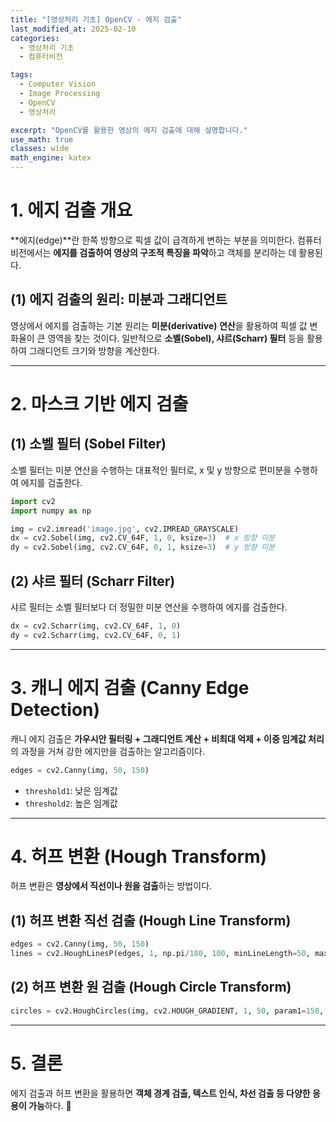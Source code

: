 ```yaml
---
title: "[영상처리 기초] OpenCV - 에지 검출"
last_modified_at: 2025-02-10
categories:
  - 영상처리 기초
  - 컴퓨터비전

tags:
  - Computer Vision
  - Image Processing
  - OpenCV
  - 영상처리

excerpt: "OpenCV를 활용한 영상의 에지 검출에 대해 설명합니다."
use_math: true
classes: wide
math_engine: katex
---
```


# 1. 에지 검출 개요

**에지(edge)**란 한쪽 방향으로 픽셀 값이 급격하게 변하는 부분을 의미한다. 컴퓨터 비전에서는 **에지를 검출하여 영상의 구조적 특징을 파악**하고 객체를 분리하는 데 활용된다.

## (1) 에지 검출의 원리: 미분과 그래디언트

영상에서 에지를 검출하는 기본 원리는 **미분(derivative) 연산**을 활용하여 픽셀 값 변화율이 큰 영역을 찾는 것이다. 일반적으로 **소벨(Sobel), 샤르(Scharr) 필터** 등을 활용하여 그래디언트 크기와 방향을 계산한다.

---

# 2. 마스크 기반 에지 검출

## (1) 소벨 필터 (Sobel Filter)

소벨 필터는 미분 연산을 수행하는 대표적인 필터로, x 및 y 방향으로 편미분을 수행하여 에지를 검출한다.

```python
import cv2
import numpy as np

img = cv2.imread('image.jpg', cv2.IMREAD_GRAYSCALE)
dx = cv2.Sobel(img, cv2.CV_64F, 1, 0, ksize=3)  # x 방향 미분
dy = cv2.Sobel(img, cv2.CV_64F, 0, 1, ksize=3)  # y 방향 미분
```

## (2) 샤르 필터 (Scharr Filter)

샤르 필터는 소벨 필터보다 더 정밀한 미분 연산을 수행하여 에지를 검출한다.

```python
dx = cv2.Scharr(img, cv2.CV_64F, 1, 0)
dy = cv2.Scharr(img, cv2.CV_64F, 0, 1)
```

---

# 3. 캐니 에지 검출 (Canny Edge Detection)

캐니 에지 검출은 **가우시안 필터링 + 그래디언트 계산 + 비최대 억제 + 이중 임계값 처리**의 과정을 거쳐 강한 에지만을 검출하는 알고리즘이다.

```python
edges = cv2.Canny(img, 50, 150)
```

- `threshold1`: 낮은 임계값
- `threshold2`: 높은 임계값

---

# 4. 허프 변환 (Hough Transform)

허프 변환은 **영상에서 직선이나 원을 검출**하는 방법이다.

## (1) 허프 변환 직선 검출 (Hough Line Transform)
```python
edges = cv2.Canny(img, 50, 150)
lines = cv2.HoughLinesP(edges, 1, np.pi/180, 100, minLineLength=50, maxLineGap=5)
```

## (2) 허프 변환 원 검출 (Hough Circle Transform)
```python
circles = cv2.HoughCircles(img, cv2.HOUGH_GRADIENT, 1, 50, param1=150, param2=40, minRadius=20, maxRadius=80)
```

---

# 5. 결론

에지 검출과 허프 변환을 활용하면 **객체 경계 검출, 텍스트 인식, 차선 검출 등 다양한 응용이 가능**하다. 🚀